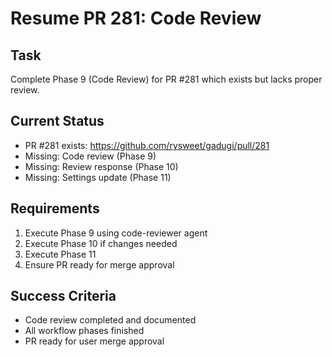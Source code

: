 # Resume PR 281: Code Review

## Task
Complete Phase 9 (Code Review) for PR #281 which exists but lacks proper review.

## Current Status
- PR #281 exists: https://github.com/rysweet/gadugi/pull/281
- Missing: Code review (Phase 9)
- Missing: Review response (Phase 10)
- Missing: Settings update (Phase 11)

## Requirements
1. Execute Phase 9 using code-reviewer agent
2. Execute Phase 10 if changes needed
3. Execute Phase 11
4. Ensure PR ready for merge approval

## Success Criteria
- Code review completed and documented
- All workflow phases finished
- PR ready for user merge approval